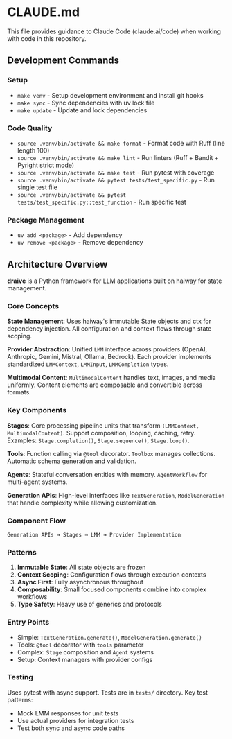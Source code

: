 # CLAUDE.md

This file provides guidance to Claude Code (claude.ai/code) when working with code in this repository.

## Development Commands

### Setup
- `make venv` - Setup development environment and install git hooks
- `make sync` - Sync dependencies with uv lock file
- `make update` - Update and lock dependencies

### Code Quality
- `source .venv/bin/activate && make format` - Format code with Ruff (line length 100)
- `source .venv/bin/activate && make lint` - Run linters (Ruff + Bandit + Pyright strict mode)
- `source .venv/bin/activate && make test` - Run pytest with coverage
- `source .venv/bin/activate && pytest tests/test_specific.py` - Run single test file
- `source .venv/bin/activate && pytest tests/test_specific.py::test_function` - Run specific test

### Package Management
- `uv add <package>` - Add dependency
- `uv remove <package>` - Remove dependency

## Architecture Overview

**draive** is a Python framework for LLM applications built on haiway for state management.

### Core Concepts

**State Management**: Uses haiway's immutable State objects and ctx for dependency injection. All configuration and context flows through state scoping.

**Provider Abstraction**: Unified `LMM` interface across providers (OpenAI, Anthropic, Gemini, Mistral, Ollama, Bedrock). Each provider implements standardized `LMMContext`, `LMMInput`, `LMMCompletion` types.

**Multimodal Content**: `MultimodalContent` handles text, images, and media uniformly. Content elements are composable and convertible across formats.

### Key Components

**Stages**: Core processing pipeline units that transform `(LMMContext, MultimodalContent)`. Support composition, looping, caching, retry. Examples: `Stage.completion()`, `Stage.sequence()`, `Stage.loop()`.

**Tools**: Function calling via `@tool` decorator. `Toolbox` manages collections. Automatic schema generation and validation.

**Agents**: Stateful conversation entities with memory. `AgentWorkflow` for multi-agent systems.

**Generation APIs**: High-level interfaces like `TextGeneration`, `ModelGeneration` that handle complexity while allowing customization.

### Component Flow
```
Generation APIs → Stages → LMM → Provider Implementation
```

### Patterns

1. **Immutable State**: All state objects are frozen
2. **Context Scoping**: Configuration flows through execution contexts
3. **Async First**: Fully asynchronous throughout
4. **Composability**: Small focused components combine into complex workflows
5. **Type Safety**: Heavy use of generics and protocols

### Entry Points

- Simple: `TextGeneration.generate()`, `ModelGeneration.generate()`
- Tools: `@tool` decorator with `tools` parameter
- Complex: `Stage` composition and `Agent` systems
- Setup: Context managers with provider configs

### Testing

Uses pytest with async support. Tests are in `tests/` directory. Key test patterns:
- Mock LMM responses for unit tests
- Use actual providers for integration tests
- Test both sync and async code paths
